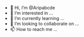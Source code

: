 - 👋 Hi, I’m @Aripabcde
- 👀 I’m interested in ...
- 🌱 I’m currently learning ...
- 💞️ I’m looking to collaborate on ...
- 📫 How to reach me ...

<!---
Aripabcde/Aripabcde is a ✨ special ✨ repository because its `README.md` (this file) appears on your GitHub profile.
You can click the Preview link to take a look at your changes.
--->
